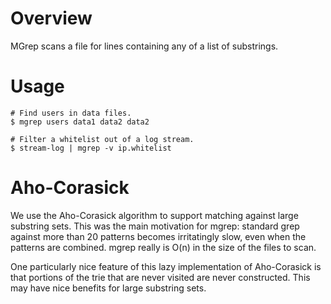 # Overview

MGrep scans a file for lines containing any of a list of substrings.

# Usage

    # Find users in data files.
    $ mgrep users data1 data2 data2

    # Filter a whitelist out of a log stream.
    $ stream-log | mgrep -v ip.whitelist

# Aho-Corasick

We use the Aho-Corasick algorithm to support matching against large
substring sets.  This was the main motivation for mgrep: standard grep
against more than 20 patterns becomes irritatingly slow, even when the
patterns are combined.  mgrep really is O(n) in the size of the files
to scan.

One particularly nice feature of this lazy implementation of
Aho-Corasick is that portions of the trie that are never visited are
never constructed.  This may have nice benefits for large substring
sets.